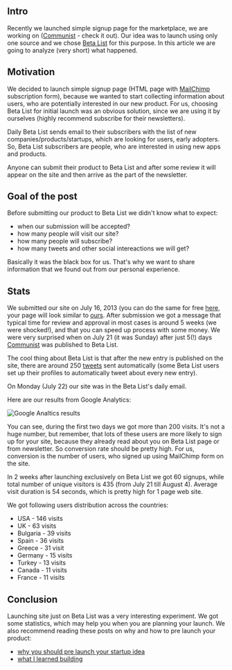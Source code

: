 <!--
name: Product launch on Beta List
description: Analysis of product launch on Beta List
author: Anton Podviaznikov
author_email: anton@hashobject.com
author_url: http://twitter.com/podviaznikov
author_github: podviaznikov
author_twitter: podviaznikov
author_avatar: /images/anton-avatar.png
location: Panama City, Panama
date_created: 2013-08-04
date_modified: 2014-02-10
date_published: 2013-07-22
headline:
in_language: en
keywords: web site, web app, launch on Beta List, betalist, launcg analysis, communi.st, MailChimp
discussion_url: https://github.com/hashobject/blog.hashobject.com/issues/6
canonical_url: http://blog.hashobject.com/product-launch-on-betalist
-->
## Intro

Recently we launched simple signup page for the marketplace, we are working on
([Communist](http://communi.st) - check it out). Our idea was to launch
using only one source and we chose [Beta List](http://betali.st) for this purpose.
In this article we are going to analyze (very short) what happened.

## Motivation

We decided to launch simple signup page (HTML page with [MailChimp](http://mailchimp.com/) subscription form),
because we wanted to start collecting information about users, who are potentially interested in
our new product. For us, choosing Beta List for initial launch was an obvious solution, since we are
using it by ourselves (highly recommend subscribe for their newsletters).

Daily Beta List sends email to their subscribers with the list of new companies/products/startups, which are
looking for users, early adopters. So, Beta List subscribers are people, who are interested in using new apps
and products.

Anyone can submit their product to Beta List and after some review it will appear on the site and then arrive
as the part of the newsletter.

## Goal of the post

Before submitting our product to Beta List we didn't know what to expect:

  * when our submission will be accepted?
  * how many people will visit our site?
  * how many people will subscribe?
  * how many tweets and other social intereactions we will get?

Basically it was the black box for us. That's why we want to share information that we found out from our personal experience.


## Stats

We submitted our site on July 16, 2013 (you can do the same for free
[here](http://betali.st/submit), your page will look similar to [ours](http://betali.st/startups/communist).
After submission we got a message that typical time for review and approval in most cases is around 5 weeks
(we were shocked!), and that you can speed up process with some money. We were very surprised when on July 21
(it was Sunday) after just 5(!) days [Communist](http://communi.st) was published to Beta List.

The cool thing about Beta List is that after the new entry is published on the site, there are around 250
[tweets](https://twitter.com/search?q=%23communi.st) sent automatically (some Beta List users set up
their profiles to automatically tweet about every new entry).

On Monday (July 22) our site was in the Beta List's daily email.

Here are our results from Google Analytics:

![Google Analtics results](/images/product-launch-on-betalist-fig-1.png)

You can see, during the first two days we got more than 200 visits. It's not a huge number, but remember,
that lots of these users are more likely to sign up for your site, because they already read about you on
Beta List page or from newsletter. So conversion rate should be pretty high. For us, conversion is the number
of users, who signed up using MailChimp form on the site.

In 2 weeks after launching exclusively on Beta List we got 60 signups, while total number of unique
visitors is 435 (from July 21 till August 4). Average visit duration is 54 seconds, which is pretty
high for 1 page web site.

We got following users distribution across the countries:

 * USA - 146 visits
 * UK - 63 visits
 * Bulgaria - 39 visits
 * Spain - 36 visits
 * Greece - 31 visit
 * Germany - 15 visits
 * Turkey - 13 visits
 * Canada - 11 visits
 * France - 11 visits


## Conclusion

Launching site just on Beta List was a very interesting experiment.
We got some statistics, which may help you when you are planning your launch. We also recommend
reading these posts on why and how to pre launch your product:

  * [why you should pre launch your startup idea](http://www.bogdannedelcu.com/why-you-should-pre-launch-your-startup-idea.html)
  * [what I learned building](https://medium.com/what-i-learned-building/63fa3e5603b)
